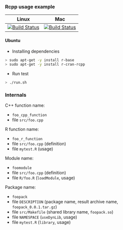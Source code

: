 ### Rcpp usage example

| Linux                             | Mac                               |
|-----------------------------------|-----------------------------------|
| [![Build Status][linux]][master]  | [![Build Status][macosx]][master] |

[macosx]: https://travis-ci.org/forexample/rcpp-test.svg?branch=travis-macosx
[linux]: https://travis-ci.org/forexample/rcpp-test.svg?branch=master
[master]: https://travis-ci.org/forexample/rcpp-test

#### Ubuntu

* Installing dependencies
```bash
> sudo apt-get -y install r-base
> sudo apt-get -y install r-cran-rcpp
```

* Run test
```bash
> ./run.sh
```

### Internals

C++ function name:
* `foo_cpp_function`
* file `src/foo.cpp`

R function name:
* `foo_r_function`
* file `src/foo.cpp` (definition)
* file `mytest.R` (usage)

Module name:
* `foomodule`
* file `src/foo.cpp` (definition)
* file `R/foo.R` (`loadModule`, usage)

Package name:
* `foopack`
* file `DESCRIPTION` (package name, result archive name, `foopack_0.0.1.tar.gz`)
* file `src/Makefile` (shared library name, `foopack.so`)
* file `NAMESPACE` (`useDynLib`, usage)
* file `mytest.R` (`library`, usage)
